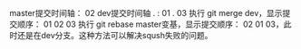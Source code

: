 master提交时间轴：    02
dev提交时间轴 .    : 01 .     03
执行 git merge dev，显示提交顺序： 01 02 03
执行 git rebase master变基，显示提交顺序： 02 01 03，此时还是在dev分支。这种方法可以解决sqush失败的问题。
